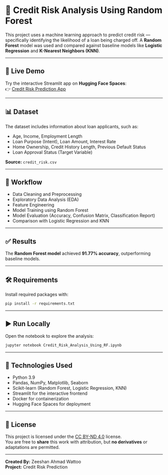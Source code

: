 
# 💼 Credit Risk Analysis Using Random Forest

This project uses a machine learning approach to predict credit risk — specifically identifying the likelihood of a loan being charged off. A **Random Forest** model was used and compared against baseline models like **Logistic Regression** and **K-Nearest Neighbors (KNN)**.

---

## 🚀 Live Demo
Try the interactive Streamlit app on **Hugging Face Spaces**:  
👉 [Credit Risk Prediction App](https://huggingface.co/spaces/ZeeshanWattoo/Credit-Risk-Analysis)

---

## 📊 Dataset
The dataset includes information about loan applicants, such as:

- Age, Income, Employment Length  
- Loan Purpose (Intent), Loan Amount, Interest Rate  
- Home Ownership, Credit History Length, Previous Default Status  
- Loan Approval Status (Target Variable)

**Source:** `credit_risk.csv`

---

## 🔧 Workflow
- Data Cleaning and Preprocessing  
- Exploratory Data Analysis (EDA)  
- Feature Engineering  
- Model Training using Random Forest  
- Model Evaluation (Accuracy, Confusion Matrix, Classification Report)  
- Comparison with Logistic Regression and KNN

---

## ✅ Results
The **Random Forest model** achieved **91.77% accuracy**, outperforming baseline models.

---

## 🛠️ Requirements
Install required packages with:

```bash
pip install -r requirements.txt
```

---

## ▶️ Run Locally
Open the notebook to explore the analysis:

```bash
jupyter notebook Credit_Risk_Analysis_Using_RF.ipynb
```

---

## 🧠 Technologies Used

- Python 3.9  
- Pandas, NumPy, Matplotlib, Seaborn  
- Scikit-learn (Random Forest, Logistic Regression, KNN)  
- Streamlit for the interactive frontend  
- Docker for containerization  
- Hugging Face Spaces for deployment  

---

## 📄 License

This project is licensed under the [CC BY-ND 4.0](https://creativecommons.org/licenses/by-nd/4.0/) license.  
You are free to **share** this work with attribution, but **no derivatives** or adaptations are permitted.

---

**Created By:** Zeeshan Ahmad Wattoo  
**Project:** Credit Risk Prediction  
